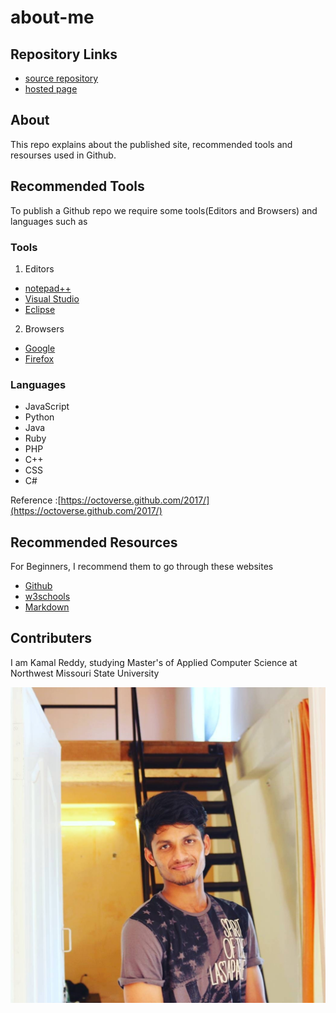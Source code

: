 # about-me

## Repository Links
- [source repository](https://github.com/Kamal4195/about-me/edit/master/README.md)
- [hosted page](https://kamal4195.github.io/about-me/)


## About
   This repo explains about the published site, recommended tools and resourses used in Github.
   
## Recommended Tools
   To publish a Github repo we require some tools(Editors and Browsers) and languages such as
   
### Tools
   1. Editors
   - [notepad++](https://notepad-plus-plus.org)
   - [Visual Studio](https://visualstudio.microsoft.com/vs/)
   - [Eclipse](https://www.eclipse.org/downloads/)
   2. Browsers
   - [Google](https://www.google.com)
   - [Firefox](https://www.mozilla.org/en-US/firefox/new/)
   
### Languages
   - JavaScript
   - Python
   - Java
   - Ruby
   - PHP
   - C++
   - CSS
   - C#
   
   Reference :[https://octoverse.github.com/2017/](https://octoverse.github.com/2017/)
  
## Recommended Resources 
   For Beginners, I recommend them to go through these websites 
   - [Github](https://readwrite.com/2013/09/30/understanding-github-a-journey-for-beginners-part-1/)
   - [w3schools](https://www.w3schools.com/html/default.asp)
   - [Markdown](https://www.markdownguide.org)
   
## Contributers
   I am Kamal Reddy, studying  Master's of Applied Computer Science at Northwest Missouri State University
   
   ![Pic](kamal.jpg)
   
   
   
   
